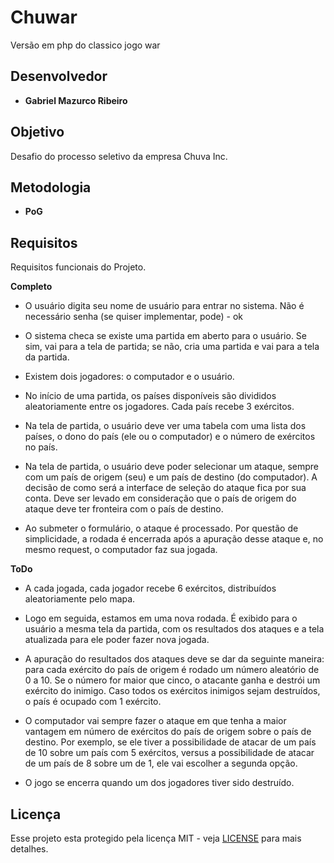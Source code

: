 # Chuwar
Versão em php do classico jogo war

## Desenvolvedor
* **Gabriel Mazurco Ribeiro**

## Objetivo
Desafio do processo seletivo da empresa Chuva Inc.

## Metodologia
* **PoG** 

## Requisitos
Requisitos funcionais do Projeto.

**Completo**

* O usuário digita seu nome de usuário para entrar no sistema. Não é necessário senha (se quiser implementar, pode) - ok

* O sistema checa se existe uma partida em aberto para o usuário. Se sim, vai para a tela de partida; se não, cria uma partida e vai para a tela da partida.

* Existem dois jogadores: o computador e o usuário.

* No início de uma partida, os países disponíveis são divididos aleatoriamente entre os jogadores. Cada país recebe 3 exércitos.

* Na tela de partida, o usuário deve ver uma tabela com uma lista dos países, o dono do país (ele ou o computador) e o número de exércitos no país.

* Na tela de partida, o usuário deve poder selecionar um ataque, sempre com um país de origem (seu) e um país de destino (do computador). A decisão de como será a interface de seleção do ataque fica por sua conta. Deve ser levado em consideração que o país de origem do ataque deve ter fronteira com o país de destino.

* Ao submeter o formulário, o ataque é processado. Por questão de simplicidade, a rodada é encerrada após a apuração desse ataque e, no mesmo request, o computador faz sua jogada.

**ToDo**

* A cada jogada, cada jogador recebe 6 exércitos, distribuídos aleatoriamente pelo mapa.

* Logo em seguida, estamos em uma nova rodada. É exibido para o usuário a mesma tela da partida, com os resultados dos ataques e a tela atualizada para ele poder fazer nova jogada.

* A apuração do resultados dos ataques deve se dar da seguinte maneira: para cada exército do país de origem é rodado um número aleatório de 0 a 10. Se o número for maior que cinco, o atacante ganha e destrói um exército do inimigo. Caso todos os exércitos inimigos sejam destruídos, o país é ocupado com 1 exército.

* O computador vai sempre fazer o ataque em que tenha a maior vantagem em número de exércitos do país de origem sobre o país de destino. Por exemplo, se ele tiver a possibilidade de atacar de um país de 10 sobre um país com 5 exércitos, versus a possibilidade de atacar de um país de 8 sobre um de 1, ele vai escolher a segunda opção.

* O jogo se encerra quando um dos jogadores tiver sido destruído.

## Licença
Esse projeto esta protegido pela licença MIT - veja [LICENSE](LICENSE) para mais detalhes.

